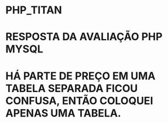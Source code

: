 # PHP_TITAN
 
# RESPOSTA DA AVALIAÇÃO PHP MYSQL

# HÁ PARTE DE PREÇO EM UMA TABELA SEPARADA FICOU CONFUSA, ENTÃO COLOQUEI APENAS UMA TABELA.
